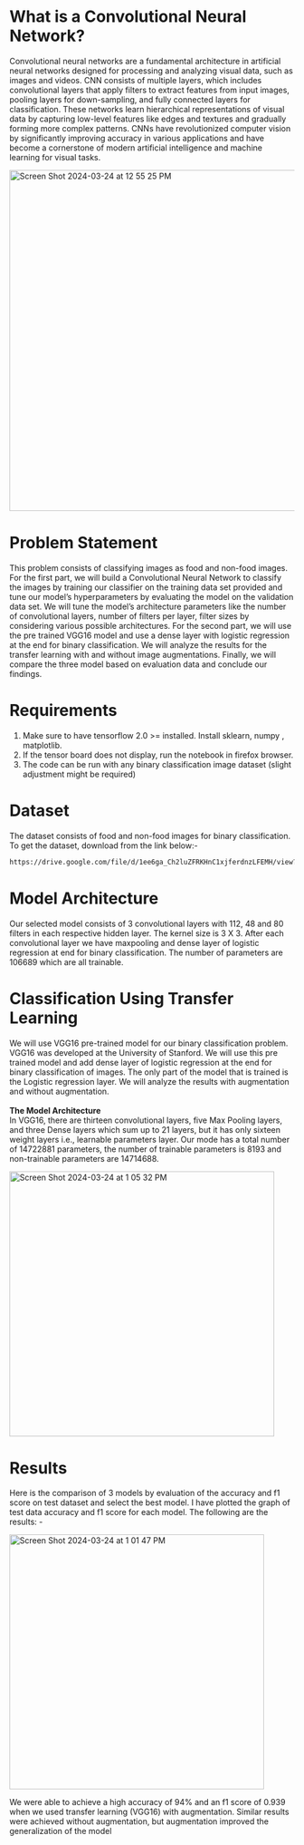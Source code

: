 What is a Convolutional Neural Network?
==
Convolutional neural networks are a fundamental architecture in artificial neural networks designed for processing and analyzing visual data, such as images and videos. CNN consists of multiple layers, which includes convolutional layers that apply filters to extract features from input images, pooling layers for down-sampling, and fully connected layers for classification. These networks learn hierarchical representations of visual data by capturing low-level features like edges and textures and gradually forming more complex patterns. CNNs have revolutionized computer vision by significantly improving accuracy in various applications and have become a cornerstone of modern artificial intelligence and machine learning for visual tasks.

 <img width="602" alt="Screen Shot 2024-03-24 at 12 55 25 PM" src="https://github.com/noderdev/Binary-Image-Classification-Using-CNN/assets/29915581/6ea1a968-2aa9-4a7d-be39-0535fe1ddd79">

Problem Statement
==
This problem consists of classifying images as food and non-food images. For the first part, we will build a Convolutional Neural Network to classify the images by training our classifier on the training data set provided and tune our model’s hyperparameters by evaluating the model on the validation data set. We will tune the model’s architecture parameters like the number of convolutional layers, number of filters per layer, filter sizes by considering various possible architectures. For the second part, we will use the pre trained VGG16 model and use a dense layer with logistic regression at the end for binary classification. We will analyze the results for the transfer learning with and without image augmentations. Finally, we will compare the three model based on evaluation data and conclude our findings.

Requirements
==
1. Make sure to have tensorflow 2.0 >= installed. Install sklearn, numpy , matplotlib.
2. If the tensor board does not display, run the notebook in firefox browser.
3. The code can be run with any binary classification image dataset (slight adjustment might be required)

Dataset
==
The dataset consists of food and non-food images for binary classification. To get the dataset, download from the link below:-
```sh
https://drive.google.com/file/d/1ee6ga_Ch2luZFRKHnC1xjferdnzLFEMH/view?usp=sharing
```

Model Architecture
==
Our selected model consists of 3 convolutional layers with 112, 48 and 80 filters in each respective hidden layer. The kernel size is 3 X 3. After each convolutional layer we have maxpooling and dense layer of logistic regression at end for binary classification.
The number of parameters are 106689 which are all trainable.

Classification Using Transfer Learning
==
We will use VGG16 pre-trained model for our binary classification problem. VGG16 was developed at the University of Stanford. We will use this pre trained model and add dense layer of logistic regression at the end for binary classification of images. The only part of the model that is trained is the Logistic regression layer. We will analyze the results with augmentation and without augmentation.</br> </br>
**The Model Architecture** </br>
In VGG16, there are thirteen convolutional layers, five Max Pooling layers, and three Dense layers which sum up to 21 layers, but it has only sixteen weight layers i.e., learnable parameters layer. Our mode has a total number of 14722881 parameters, the number of trainable parameters is 8193 and non-trainable parameters are 14714688.

<img width="468" alt="Screen Shot 2024-03-24 at 1 05 32 PM" src="https://github.com/noderdev/Binary-Image-Classification-Using-CNN/assets/29915581/212c42e5-2ae6-4f19-b766-940eaeaaec92">


Results
==
Here is the comparison of 3 models by evaluation of the accuracy and f1 score on test dataset and select the best model. I have plotted the graph of test data accuracy and f1 score for each model. The following are the results: -

<img width="450" alt="Screen Shot 2024-03-24 at 1 01 47 PM" src="https://github.com/noderdev/Binary-Image-Classification-Using-CNN/assets/29915581/e289e4a4-684d-448a-862d-ab227d38e3b8">


We were able to achieve a high accuracy of 94% and an f1 score of 0.939 when we used transfer learning (VGG16) with augmentation. Similar results were achieved without augmentation, but augmentation improved the generalization of the model
